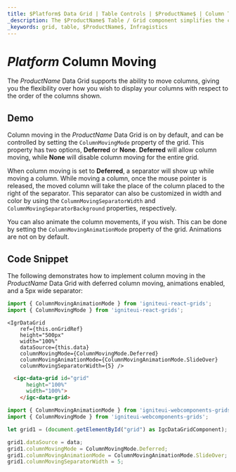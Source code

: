 ```yaml
---
title: $Platform$ Data Grid | Table Controls | $ProductName$ | Column Types | Infragistics
_description: The $ProductName$ Table / Grid component simplifies the complexities of the grid domain into manageable API so that a user can bind a collection of data.
_keywords: grid, table, $ProductName$, Infragistics
---
```


# $Platform$ Column Moving

The $ProductName$ Data Grid supports the ability to move columns, giving you the flexibility over how you wish to display your columns with respect to the order of the columns shown.

## Demo


<code-view style="height: 600px"
           data-demos-base-url="{environment:dvDemosBaseUrl}"
           iframe-src="{environment:dvDemosBaseUrl}/grids/data-grid-column-moving"
           github-src="grids/data-grid/column-moving">
</code-view>

<div class="divider--half"></div>

Column moving in the $ProductName$ Data Grid is on by default, and can be controlled by setting the `ColumnMovingMode` property of the grid. This property has two options, **Deferred** or **None**. **Deferred** will allow column moving, while **None** will disable column moving for the entire grid.

When column moving is set to **Deferred**, a separator will show up while moving a column. While moving a column, once the mouse pointer is released, the moved column will take the place of the column placed to the right of the separator. This separator can also be customized in width and color by using the `ColumnMovingSeparatorWidth` and `ColumnMovingSeparatorBackground` properties, respectively.

You can also animate the column movements, if you wish. This can be done by setting the `ColumnMovingAnimationMode` property of the grid. Animations are not on by default.

## Code Snippet

The following demonstrates how to implement column moving in the $ProductName$ Data Grid with deferred column moving, animations enabled, and a 5px wide separator:

```ts
import { ColumnMovingAnimationMode } from 'igniteui-react-grids';
import { ColumnMovingMode } from 'igniteui-react-grids';
```

```tsx
<IgrDataGrid
    ref={this.onGridRef}
    height="500px"
    width="100%"
    dataSource={this.data}
    columnMovingMode={ColumnMovingMode.Deferred}
    columnMovingAnimationMode={ColumnMovingAnimationMode.SlideOver}
    columnMovingSeparatorWidth={5} />
```

```html
  <igc-data-grid id="grid"
      height="100%"
      width="100%">
    </igc-data-grid>
```

```ts
import { ColumnMovingAnimationMode } from 'igniteui-webcomponents-grids';
import { ColumnMovingMode } from 'igniteui-webcomponents-grids';

let grid1 = (document.getElementById("grid") as IgcDataGridComponent);

grid1.dataSource = data;
grid1.columnMovingMode = ColumnMovingMode.Deferred;
grid1.columnMovingAnimationMode = ColumnMovingAnimationMode.SlideOver;
grid1.columnMovingSeparatorWidth = 5;
```
